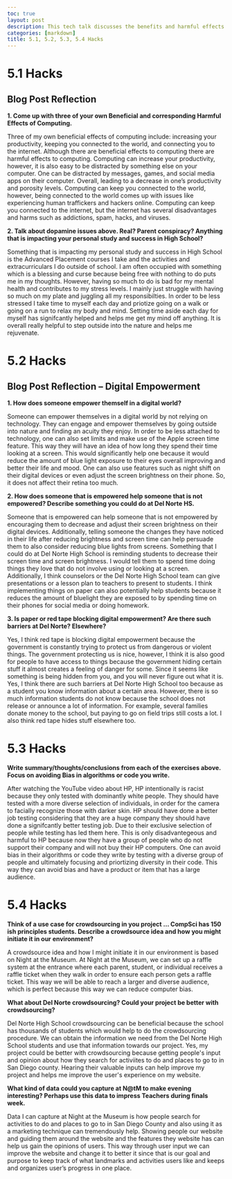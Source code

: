 ```yaml
---
toc: true
layout: post
description: This tech talk discusses the benefits and harmful effects of computing. This tech talk discusses the digital divide in computing
categories: [markdown]
title: 5.1, 5.2, 5.3, 5.4 Hacks
---
```

# 5.1 Hacks

## Blog Post Reflection 

**1. Come up with three of your own Beneficial and corresponding Harmful Effects of Computing.** 

Three of my own beneficial effects of computing include: increasing your productivity, keeping you connected to the world, and connecting you to the internet. Although there are beneficial effects to computing there are harmful effects to computing. Computing can increase your productivity, however, it is also easy to be distracted by something else on your computer. One can be distracted by messages, games, and social media apps on their computer. Overall, leading to a decrease in one’s productivity and porosity levels. Computing can keep you connected to the world, however, being connected to the world comes up with issues like experiencing human traffickers and hackers online. Computing can keep you connected to the internet, but the internet has several disadvantages and harms such as addictions, spam, hacks, and viruses. 

**2. Talk about dopamine issues above. Real? Parent conspiracy? Anything that is impacting your personal study and success in High School?**

Something that is impacting my personal study and success in High School is the Advanced Placement courses I take and the activities and extracurriculars I do outside of school. I am often occupied with something which is a blessing and curse because being free with nothing to do puts me in my thoughts. However, having so much to do is bad for my mental health and contributes to my stress levels. I mainly just struggle with having so much on my plate and juggling all my responsibilties. In order to be less stressed I take time to myself each day and priotize going on a walk or going on a run to relax my body and mind. Setting time aside each day for myself has signifcantly helped and helps me get my mind off anything. It is overall really helpful to step outside into the nature and helps me rejuvenate.

# 5.2 Hacks

## Blog Post Reflection – Digital Empowerment

**1. How does someone empower themself in a digital world?**

Someone can empower themselves in a digital world by not relying on technology. They can engage and empower themselves by going outside into nature and finding an acuity they enjoy. In order to be less attached to technology, one can also set limits and make use of the Apple screen time feature. This way they will have an idea of how long they spend their time looking at a screen. This would significantly help one because it would reduce the amount of blue light exposure to their eyes overall improving and better their life and mood. One can also use features such as night shift on their digital devices or even adjust the screen brightness on their phone. So, it does not affect their retina too much. 

**2. How does someone that is empowered help someone that is not empowered? Describe something you could do at Del Norte HS.**

Someone that is empowered can help someone that is not empowered by encouraging them to decrease and adjust their screen brightness on their digital devices. Additionally, telling someone the changes they have noticed in their life after reducing brightness and screen time can help persuade them to also consider reducing blue lights from screens. Something that I could do at Del Norte High School is reminding students to decrease their screen time and screen brightness. I would tell them to spend time doing things they love that do not involve using or looking at a screen. Additionally, I think counselors or the Del Norte High School team can give presentations or a lesson plan to teachers to present to students. I think implementing things on paper can also potentially help students because it reduces the amount of bluelight they are exposed to by spending time on their phones for social media or doing homework. 

**3. Is paper or red tape blocking digital empowerment? Are there such barriers at Del Norte? Elsewhere?**

Yes, I think red tape is blocking digital empowerment because the government is constantly trying to protect us from dangerous or violent things. The government protecting us is nice, however, I think it is also good for people to have access to things because the government hiding certain stuff it almost creates a feeling of danger for some. Since it seems like something is being hidden from you, and you will never figure out what it is. Yes, I think there are such barriers at Del Norte High School too because as a student you know information about a certain area. However, there is so much information students do not know because the school does not release or announce a lot of information. For example, several families donate money to the school, but paying to go on field trips still costs a lot. I also think red tape hides stuff elsewhere too. 


# 5.3 Hacks

**Write summary/thoughts/conclusions from each of the exercises above. Focus on avoiding Bias in algorithms or code you write.**

After watching the YouTube video about HP, HP intentionally is racist because they only tested with dominantly white people. They should have tested with a more diverse selection of individuals, in order for the camera to facially recognize those with darker skin. HP should have done a better job testing considering that they are a huge company they should have done a signifcantly better testing job. Due to their exclusive selection of people while testing has led them here. This is only disadvantegeous and harmful to HP because now they have a group of people who do not support their company and will not buy their HP computers. One can avoid bias in their algorithms or code they write by testing with a diverse group of people and ultimately focusing and priortizing diversity in their code. This way they can avoid bias and have a product or item that has a large audience. 

# 5.4 Hacks 

**Think of a use case for crowdsourcing in you project … CompSci has 150 ish principles students. Describe a crowdsource idea and how you might initiate it in our environment?** 

A crowdsource idea and how I might initiate it in our environment is based on Night at the Museum. At Night at the Museum, we can set up a raffle system at the entrance where each parent, student, or individual receives a raffle ticket when they walk in order to ensure each person gets a raffle ticket. This way we will be able to reach a larger and diverse audience, which is perfect because this way we can reduce computer bias. 

**What about Del Norte crowdsourcing? Could your project be better with crowdsourcing?**

Del Norte High School crowdsourcing can be beneficial because the school has thousands of students which would help to do the crowdsourcing procedure. We can obtain the information we need from the Del Norte High School students and use that information towards our project. Yes, my project could be better with crowdsourcing because getting people's input and opinion about how they search for activiites to do and places to go to in San Diego county. Hearing their valuable inputs can help improve my project and helps me improve the user's experience on my website. 

**What kind of data could you capture at N@tM to make evening interesting? Perhaps use this data to impress Teachers during finals week.**

Data I can capture at Night at the Museum is how people search for activities to do and places to go to in San Diego County and also using it as a marketing technique can tremendously help. Showing people our website and guiding them around the website and the features they website has can help us gain the opinions of users. This way through user input we can improve the website and change it to better it since that is our goal and purpose to keep track of what landmarks and activities users like and keeps and organizes user’s progress in one place. 
